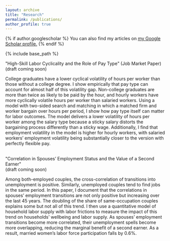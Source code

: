```yaml
---
layout: archive
title: "Research"
permalink: /publications/
author_profile: true
---
```


{% if author.googlescholar %}
  You can also find my articles on <u><a href="{{author.googlescholar}}">my Google Scholar profile</a>.</u>
{% endif %}

{% include base_path %}

"High-Skill Labor Cyclicality and the Role of Pay Type" (Job Market Paper)  
(draft coming soon)    

College graduates have a lower cyclical volatility of hours per worker than those without a college degree. I show empirically that pay type can account for almost half of this volatility gap. Non-college graduates are more than twice as likely to be paid by the hour, and hourly workers have more cyclically volatile hours per worker than salaried workers. Using a model with two-sided search and matching in which a matched firm and worker bargain over hours per period, I show how pay type itself can matter for labor outcomes. The model delivers a lower volatility of hours per worker among the salary type because a sticky salary distorts the bargaining process differently than a sticky wage. Additionally, I find that employment volatility in the model is higher for hourly workers, with salaried workers’ employment volatility being substantially closer to the version with perfectly flexible pay.  
&nbsp;  
  
"Correlation in Spouses’ Employment Status and the Value of a Second Earner"  
(draft coming soon)  

Among both-employed couples, the cross-correlation of transitions into unemployment is positive. Similarly, unemployed couples tend to find jobs in the same period. In this paper, I document that the correlations in spouses’ employment transitions are not only positive but increasing over the last 45 years. The doubling of the share of same-occupation couples explains some but not all of this trend. I then use a quantitative model of household labor supply with labor frictions to measure the impact of this trend on households’ wellbeing and labor supply. As spouses’ employment transitions become more correlated, their unemployment spells become more overlapping, reducing the marginal benefit of a second earner. As a result, married women’s labor force participation falls by 0.6%.
